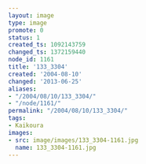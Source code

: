 ```yaml
---
layout: image
type: image
promote: 0
status: 1
created_ts: 1092143759
changed_ts: 1372159440
node_id: 1161
title: '133_3304'
created: '2004-08-10'
changed: '2013-06-25'
aliases:
- "/2004/08/10/133_3304/"
- "/node/1161/"
permalink: "/2004/08/10/133_3304/"
tags:
- Kaikoura
images:
- src: image/images/133_3304-1161.jpg
  name: 133_3304-1161.jpg
---
```


